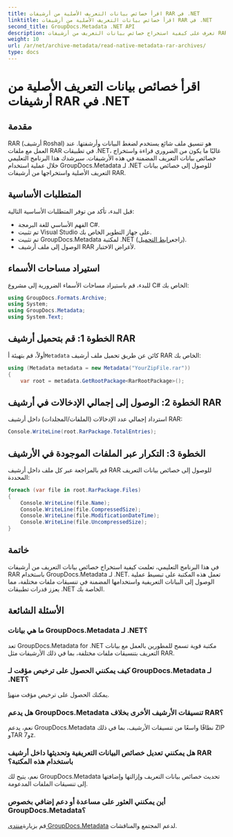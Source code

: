 ```yaml
---
title: اقرأ خصائص بيانات التعريف الأصلية من أرشيفات RAR في .NET
linktitle: اقرأ خصائص بيانات التعريف الأصلية من أرشيفات RAR في .NET
second_title: GroupDocs.Metadata .NET API
description: تعرف على كيفية استخراج خصائص بيانات التعريف من أرشيفات RAR باستخدام GroupDocs.Metadata لـ .NET في C#. استكشاف تفاصيل الملف دون عناء.
weight: 10
url: /ar/net/archive-metadata/read-native-metadata-rar-archives/
type: docs
---
```

# اقرأ خصائص بيانات التعريف الأصلية من أرشيفات RAR في .NET

## مقدمة
RAR (أرشيف Roshal) هو تنسيق ملف شائع يستخدم لضغط البيانات وأرشفتها. عند العمل مع ملفات RAR في تطبيقات .NET، غالبًا ما يكون من الضروري قراءة واستخراج خصائص بيانات التعريف المضمنة في هذه الأرشيفات. سيرشدك هذا البرنامج التعليمي خلال عملية استخدام GroupDocs.Metadata لـ .NET للوصول إلى خصائص بيانات التعريف الأصلية واستخراجها من أرشيفات RAR.
## المتطلبات الأساسية

قبل البدء، تأكد من توفر المتطلبات الأساسية التالية:
- الفهم الأساسي للغة البرمجة C#.
- تم تثبيت Visual Studio على جهاز التطوير الخاص بك.
-  تم تثبيت GroupDocs.Metadata لمكتبة .NET (راجع[رابط التحميل](https://releases.groupdocs.com/metadata/net/)).
- الوصول إلى ملف أرشيف RAR لأغراض الاختبار.

## استيراد مساحات الأسماء
للبدء، قم باستيراد مساحات الأسماء الضرورية إلى مشروع C# الخاص بك:
```csharp
using GroupDocs.Formats.Archive;
using System;
using GroupDocs.Metadata;
using System.Text;
```

## الخطوة 1: قم بتحميل أرشيف RAR
 أولاً، قم بتهيئة أ`Metadata` كائن عن طريق تحميل ملف أرشيف RAR الخاص بك:
```csharp
using (Metadata metadata = new Metadata("YourZipFile.rar"))
{
    var root = metadata.GetRootPackage<RarRootPackage>();
```
## الخطوة 2: الوصول إلى إجمالي الإدخالات في أرشيف RAR
استرداد إجمالي عدد الإدخالات (الملفات/المجلدات) داخل أرشيف RAR:
```csharp
Console.WriteLine(root.RarPackage.TotalEntries);
```
## الخطوة 3: التكرار عبر الملفات الموجودة في الأرشيف
قم بالمراجعة عبر كل ملف داخل أرشيف RAR للوصول إلى خصائص بيانات التعريف المحددة:
```csharp
foreach (var file in root.RarPackage.Files)
{
    Console.WriteLine(file.Name);
    Console.WriteLine(file.CompressedSize);
    Console.WriteLine(file.ModificationDateTime);
    Console.WriteLine(file.UncompressedSize);
}
```

## خاتمة
في هذا البرنامج التعليمي، تعلمت كيفية استخراج خصائص بيانات التعريف من أرشيفات RAR باستخدام GroupDocs.Metadata لـ .NET. تعمل هذه المكتبة على تبسيط عملية الوصول إلى البيانات التعريفية واستخدامها المضمنة في تنسيقات ملفات مختلفة، مما يعزز قدرات تطبيقات .NET الخاصة بك.

## الأسئلة الشائعة
### ما هي بيانات GroupDocs.Metadata لـ .NET؟
تعد GroupDocs.Metadata for .NET مكتبة قوية تسمح للمطورين بالعمل مع بيانات التعريف بتنسيقات ملفات مختلفة، بما في ذلك الأرشيفات مثل RAR.
### كيف يمكنني الحصول على ترخيص مؤقت لـ GroupDocs.Metadata لـ .NET؟
 يمكنك الحصول على ترخيص مؤقت من[هنا](https://purchase.groupdocs.com/temporary-license/).
### هل يدعم GroupDocs.Metadata تنسيقات الأرشيف الأخرى بخلاف RAR؟
نعم، يدعم GroupDocs.Metadata نطاقًا واسعًا من تنسيقات الأرشيف، بما في ذلك ZIP وTAR و7z.
### هل يمكنني تعديل خصائص البيانات التعريفية وتحديثها داخل أرشيف RAR باستخدام هذه المكتبة؟
نعم، يتيح لك GroupDocs.Metadata تحديث خصائص بيانات التعريف وإزالتها وإضافتها إلى تنسيقات الملفات المدعومة.
### أين يمكنني العثور على مساعدة أو دعم إضافي بخصوص GroupDocs.Metadata؟
 قم بزيارة[منتدى GroupDocs.Metadata](https://forum.groupdocs.com/c/metadata/14) لدعم المجتمع والمناقشات.